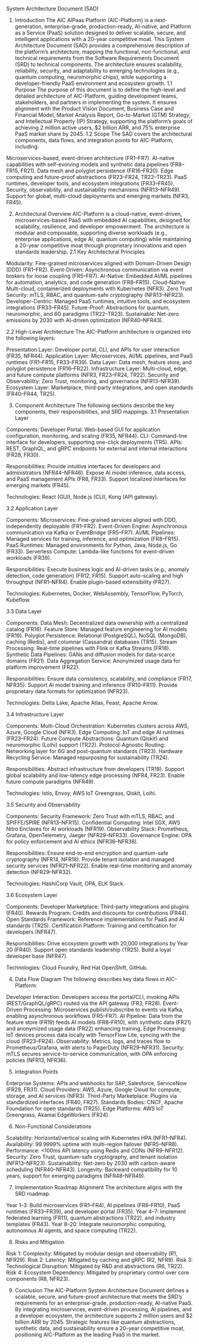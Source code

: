 System Architecture Document (SAD)
1. Introduction
The AIC AIPaas Platform (AIC-Platform) is a next-generation, enterprise-grade, production-ready, AI-native, and Platform as a Service (PaaS) solution designed to deliver scalable, secure, and intelligent applications with a 20-year competitive moat. This System Architecture Document (SAD) provides a comprehensive description of the platform’s architecture, mapping the functional, non-functional, and technical requirements from the Software Requirements Document (SRD) to technical components. The architecture ensures scalability, reliability, security, and adaptability to emerging technologies (e.g., quantum computing, neuromorphic chips), while supporting a developer-friendly PaaS environment and ecosystem growth.
1.1 Purpose
The purpose of this document is to define the high-level and detailed architecture of AIC-Platform, guiding development teams, stakeholders, and partners in implementing the system. It ensures alignment with the Product Vision Document, Business Case and Financial Model, Market Analysis Report, Go-to-Market (GTM) Strategy, and Intellectual Property (IP) Strategy, supporting the platform’s goals of achieving 2 million active users, $2 billion ARR, and 75% enterprise PaaS market share by 2045.
1.2 Scope
The SAD covers the architectural components, data flows, and integration points for AIC-Platform, including:

Microservices-based, event-driven architecture (FR1–FR7).
AI-native capabilities with self-evolving models and synthetic data pipelines (FR8–FR15, FR21).
Data mesh and polyglot persistence (FR16–FR20).
Edge computing and future-proof abstractions (FR23–FR24, TR22–TR23).
PaaS runtimes, developer tools, and ecosystem integrations (FR33–FR45).
Security, observability, and sustainability mechanisms (NFR13–NFR49).
Support for global, multi-cloud deployments and emerging markets (NFR3, FR45).

2. Architectural Overview
AIC-Platform is a cloud-native, event-driven, microservices-based PaaS with embedded AI capabilities, designed for scalability, resilience, and developer empowerment. The architecture is modular and composable, supporting diverse workloads (e.g., enterprise applications, edge AI, quantum computing) while maintaining a 20-year competitive moat through proprietary innovations and open standards leadership.
2.1 Key Architectural Principles

Modularity: Fine-grained microservices aligned with Domain-Driven Design (DDD) (FR1–FR2).
Event-Driven: Asynchronous communication via event brokers for loose coupling (FR5–FR7).
AI-Native: Embedded AI/ML pipelines for automation, analytics, and code generation (FR8–FR15).
Cloud-Native: Multi-cloud, containerized deployments with Kubernetes (NFR3).
Zero Trust Security: mTLS, RBAC, and quantum-safe cryptography (NFR13–NFR23).
Developer-Centric: Managed PaaS runtimes, intuitive tools, and ecosystem integrations (FR33–FR45).
Future-Proof: Abstractions for quantum, neuromorphic, and 6G paradigms (TR22–TR23).
Sustainable: Net-zero emissions by 2030 with AI-driven optimization (NFR40–NFR43).

2.2 High-Level Architecture
The AIC-Platform architecture is organized into the following layers:

Presentation Layer: Developer portal, CLI, and APIs for user interaction (FR35, NFR44).
Application Layer: Microservices, AI/ML pipelines, and PaaS runtimes (FR1–FR15, FR33–FR39).
Data Layer: Data mesh, feature store, and polyglot persistence (FR16–FR22).
Infrastructure Layer: Multi-cloud, edge, and future compute platforms (NFR3, FR23–FR24, TR22).
Security and Observability: Zero Trust, monitoring, and governance (NFR13–NFR39).
Ecosystem Layer: Marketplace, third-party integrations, and open standards (FR40–FR44, TR25).

3. Component Architecture
The following sections describe the key components, their responsibilities, and SRD mappings.
3.1 Presentation Layer

Components:
Developer Portal: Web-based GUI for application configuration, monitoring, and scaling (FR35, NFR44).
CLI: Command-line interface for developers, supporting one-click deployments (TR5).
APIs: REST, GraphQL, and gRPC endpoints for external and internal interactions (FR28, FR30).


Responsibilities:
Provide intuitive interfaces for developers and administrators (NFR44–NFR46).
Expose AI model inference, data access, and PaaS management APIs (FR8, FR33).
Support localized interfaces for emerging markets (FR45).


Technologies: React (GUI), Node.js (CLI), Kong (API gateway).

3.2 Application Layer

Components:
Microservices: Fine-grained services aligned with DDD, independently deployable (FR1–FR2).
Event-Driven Engine: Asynchronous communication via Kafka or EventBridge (FR5–FR7).
AI/ML Pipelines: Managed services for training, inference, and optimization (FR8–FR15).
PaaS Runtimes: Managed environments for Python, Java, Node.js, Go (FR33).
Serverless Compute: Lambda-like functions for event-driven workloads (FR39).


Responsibilities:
Execute business logic and AI-driven tasks (e.g., anomaly detection, code generation) (FR12, FR15).
Support auto-scaling and high throughput (NFR1–NFR4).
Enable plugin-based extensibility (FR27).


Technologies: Kubernetes, Docker, WebAssembly, TensorFlow, PyTorch, Kubeflow.

3.3 Data Layer

Components:
Data Mesh: Decentralized data ownership with a centralized catalog (FR16).
Feature Store: Managed feature engineering for AI models (FR19).
Polyglot Persistence: Relational (PostgreSQL), NoSQL (MongoDB), caching (Redis), and columnar (Cassandra) databases (TR15).
Stream Processing: Real-time pipelines with Flink or Kafka Streams (FR18).
Synthetic Data Pipelines: GANs and diffusion models for data-scarce domains (FR21).
Data Aggregation Service: Anonymized usage data for platform improvement (FR22).


Responsibilities:
Ensure data consistency, scalability, and compliance (FR17, NFR35).
Support AI model training and inference (FR10–FR11).
Provide proprietary data formats for optimization (NFR23).


Technologies: Delta Lake, Apache Atlas, Feast, Apache Arrow.

3.4 Infrastructure Layer

Components:
Multi-Cloud Orchestration: Kubernetes clusters across AWS, Azure, Google Cloud (NFR3).
Edge Computing: IoT and edge AI runtimes (FR23–FR24).
Future Compute Abstractions: Quantum (Qiskit) and neuromorphic (Loihi) support (TR22).
Protocol-Agnostic Routing: Networking layer for 6G and post-quantum standards (TR23).
Hardware Recycling Service: Managed repurposing for sustainability (TR24).


Responsibilities:
Abstract infrastructure from developers (TR18).
Support global scalability and low-latency edge processing (NFR4, FR23).
Enable future compute paradigms (NFR49).


Technologies: Istio, Envoy, AWS IoT Greengrass, Qiskit, Loihi.

3.5 Security and Observability

Components:
Security Framework: Zero Trust with mTLS, RBAC, and SPIFFE/SPIRE (NFR13–NFR15).
Confidential Computing: Intel SGX, AWS Nitro Enclaves for AI workloads (NFR19).
Observability Stack: Prometheus, Grafana, OpenTelemetry, Jaeger (NFR29–NFR33).
Governance Engine: OPA for policy enforcement and AI ethics (NFR36–NFR38).


Responsibilities:
Ensure end-to-end encryption and quantum-safe cryptography (NFR14, NFR18).
Provide tenant isolation and managed security services (NFR21–NFR22).
Enable real-time monitoring and anomaly detection (NFR29–NFR32).


Technologies: HashiCorp Vault, OPA, ELK Stack.

3.6 Ecosystem Layer

Components:
Developer Marketplace: Third-party integrations and plugins (FR40).
Rewards Program: Credits and discounts for contributions (FR44).
Open Standards Framework: Reference implementations for PaaS and AI standards (TR25).
Certification Platform: Training and certification for developers (NFR47).


Responsibilities:
Drive ecosystem growth with 20,000 integrations by Year 20 (FR40).
Support open standards leadership (TR25).
Build a loyal developer base (NFR47).


Technologies: Cloud Foundry, Red Hat OpenShift, GitHub.

4. Data Flow Diagram
The following describes key data flows in AIC-Platform:

Developer Interaction: Developers access the portal/CLI, invoking APIs (REST/GraphQL/gRPC) routed via the API gateway (FR3, FR28).
Event-Driven Processing: Microservices publish/subscribe to events via Kafka, enabling asynchronous workflows (FR5–FR7).
AI Pipeline: Data from the feature store (FR19) feeds AI models (FR8–FR10), with synthetic data (FR21) and anonymized usage data (FR22) enhancing training.
Edge Processing: IoT devices process data locally with TensorFlow Lite, syncing with the cloud (FR23–FR24).
Observability: Metrics, logs, and traces flow to Prometheus/Grafana, with alerts to PagerDuty (NFR29–NFR31).
Security: mTLS secures service-to-service communication, with OPA enforcing policies (NFR13, NFR36).

5. Integration Points

Enterprise Systems: APIs and webhooks for SAP, Salesforce, ServiceNow (FR29, FR31).
Cloud Providers: AWS, Azure, Google Cloud for compute, storage, and AI services (NFR3).
Third-Party Marketplace: Plugins via standardized interfaces (FR40, FR27).
Standards Bodies: CNCF, Apache Foundation for open standards (TR25).
Edge Platforms: AWS IoT Greengrass, Akamai EdgeWorkers (FR24).

6. Non-Functional Considerations

Scalability: Horizontal/vertical scaling with Kubernetes HPA (NFR1–NFR4).
Availability: 99.9999% uptime with multi-region failover (NFR5–NFR8).
Performance: <100ms API latency using Redis and CDNs (NFR9–NFR12).
Security: Zero Trust, quantum-safe cryptography, and tenant isolation (NFR13–NFR23).
Sustainability: Net-zero by 2030 with carbon-aware scheduling (NFR40–NFR43).
Longevity: Backward compatibility for 10 years, support for emerging paradigms (NFR48–NFR49).

7. Implementation Roadmap Alignment
The architecture aligns with the SRD roadmap:

Year 1–3: Build microservices (FR1–FR4), AI pipelines (FR8–FR10), PaaS runtimes (FR33–FR39), and developer portal (FR35).
Year 4–7: Implement federated learning (FR11), quantum abstractions (TR22), and industry templates (FR43).
Year 8–20: Integrate neuromorphic computing, autonomous AI agents, and space computing (TR22).

8. Risks and Mitigation

Risk 1: Complexity: Mitigated by modular design and observability (R1, NFR29).
Risk 2: Latency: Mitigated by caching and gRPC (R2, NFR9).
Risk 3: Technological Disruption: Mitigated by R&D and abstractions (R6, TR22).
Risk 4: Ecosystem Dependency: Mitigated by proprietary control over core components (R8, NFR23).

9. Conclusion
The AIC-Platform System Architecture Document defines a scalable, secure, and future-proof architecture that meets the SRD’s requirements for an enterprise-grade, production-ready, AI-native PaaS. By integrating microservices, event-driven processing, AI pipelines, and a developer ecosystem, the architecture supports 2 million users and $2 billion ARR by 2045. Strategic features like quantum abstractions, synthetic data, and sustainability ensure a 20-year competitive moat, positioning AIC-Platform as the leading PaaS in the market.